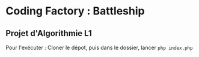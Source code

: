 # Coding Factory : Battleship

## Projet d'Algorithmie L1

Pour l'exécuter : Cloner le dépot, puis dans le dossier, lancer `php index.php`
